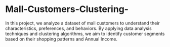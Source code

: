 # Mall-Customers-Clustering-
In this project, we analyze a dataset of mall customers to understand their characteristics, preferences, and behaviors. By applying data analysis techniques and clustering algorithms, we aim to identify customer segments based on their shopping patterns and Annual Income.
